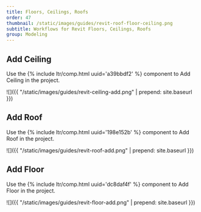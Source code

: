 ```yaml
---
title: Floors, Ceilings, Roofs
order: 47
thumbnail: /static/images/guides/revit-roof-floor-ceiling.png
subtitle: Workflows for Revit Floors, Ceilings, Roofs
group: Modeling
---
```


## Add Ceiling

Use the {% include ltr/comp.html uuid='a39bbdf2' %} component to Add Ceiling in the project.

![]({{ "/static/images/guides/revit-ceiling-add.png" | prepend: site.baseurl }})

## Add Roof

Use the {% include ltr/comp.html uuid='198e152b' %} component to Add Roof in the project.

![]({{ "/static/images/guides/revit-roof-add.png" | prepend: site.baseurl }})

## Add Floor

Use the {% include ltr/comp.html uuid='dc8daf4f' %} component to Add Floor in the project.

![]({{ "/static/images/guides/revit-floor-add.png" | prepend: site.baseurl }})


